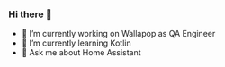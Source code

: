 ### Hi there 👋


- 🔭 I’m currently working on Wallapop as QA Engineer
- 🌱 I’m currently learning Kotlin
- 💬 Ask me about Home Assistant

